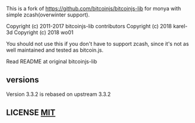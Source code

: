 This is a fork of https://github.com/bitcoinjs/bitcoinjs-lib for monya with simple zcash(overwinter support).

Copyright (c) 2011-2017 bitcoinjs-lib contributors
Copyright (c) 2018 karel-3d
Copyright (c) 2018 wo01

You should not use this if you don't have to support zcash, since it's not as well maintained and tested as bitcoin.js.

Read README at original bitcoinjs-lib

## versions

Version 3.3.2 is rebased on upstream 3.3.2

## LICENSE [MIT](LICENSE)
